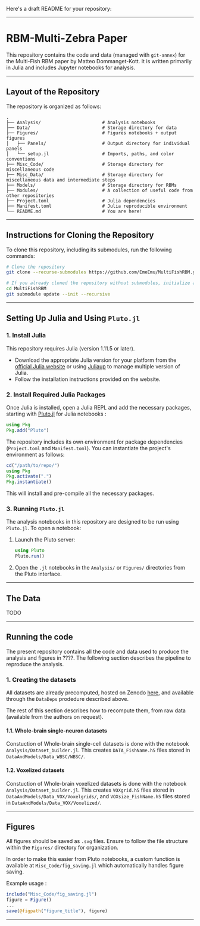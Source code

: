 Here's a draft README for your repository:

---

# RBM-Multi-Zebra Paper

This repository contains the code and data (managed with `git-annex`) for the Multi-Fish RBM paper by Matteo Dommanget-Kott. It is written primarily in Julia and includes Jupyter notebooks for analysis.

---

## Layout of the Repository

The repository is organized as follows:

```
.
├── Analysis/                       # Analysis notebooks
├── Data/                           # Storage directory for data 
├── Figures/                        # Figures notebooks + output figures 
│   ├── Panels/                     # Output directory for individual panels 
│   └── setup.jl                    # Imports, paths, and color conventions
├── Misc_Code/                      # Storage directory for miscellaneous code
├── Misc_Data/                      # Storage directory for miscellaneous data and intermediate steps
├── Models/                         # Storage directory for RBMs
├── Modules/                        # A collection of useful code from other repositories
├── Project.toml                    # Julia dependencies
├── Manifest.toml                   # Julia reproducible environment
└── README.md                       # You are here!
```

---

## Instructions for Cloning the Repository

To clone this repository, including its submodules, run the following commands:

```bash
# Clone the repository
git clone --recurse-submodules https://github.com/EmeEmu/MultiFishRBM.git

# If you already cloned the repository without submodules, initialize and update submodules
cd MultiFishRBM
git submodule update --init --recursive
```

---


## Setting Up Julia and Using `Pluto.jl`

### 1. Install Julia

This repository requires Julia (version 1.11.5 or later). 

- Download the appropriate Julia version for your platform from the [official Julia website](https://julialang.org/downloads/) or using [Juliaup](https://github.com/JuliaLang/juliaup) to manage multiple version of Julia.
- Follow the installation instructions provided on the website.

### 2. Install Required Julia Packages

Once Julia is installed, open a Julia REPL and add the necessary packages, starting with [Pluto.jl](https://plutojl.org/) for Julia notebooks :

```julia
using Pkg
Pkg.add("Pluto")
```

The repository includes its own environment for package dependencies (`Project.toml` and `Manifest.toml`). You can instantiate the project's environment as follows:

```julia
cd("/path/to/repo/")
using Pkg
Pkg.activate(".")
Pkg.instantiate()
```
This will install and pre-compile all the necessary packages.

### 3. Running `Pluto.jl`

The analysis notebooks in this repository are designed to be run using `Pluto.jl`. To open a notebook:

1. Launch the Pluto server:
   ```julia
   using Pluto
   Pluto.run()
   ```

2. Open the `.jl` notebooks in the `Analysis/` or `Figures/` directories from the Pluto interface.

---

## The Data

TODO

---

## Running the code

The present repository contains all the code and data used to produce the analysis and figures in ????. The following section describes the pipeline to reproduce the analysis.

### 1. Creating the datasets

All datasets are already precomputed, hosted on Zenodo [here](example.com), and available through the `DataDeps` prodedure described above.

The rest of this section describes how to recompute them, from raw data (available from the authors on request). 

#### 1.1. Whole-brain single-neuron datasets

Constuction of Whole-brain single-cell datasets is done with the notebook `Analysis/Dataset_builder.jl`. This creates `DATA_FishName.h5` files stored in `DataAndModels/Data_WBSC/WBSC/`.

#### 1.2. Voxelized datasets

Constuction of Whole-brain voxelized datasets is done with the notebook `Analysis/Dataset_builder.jl`. This creates `VOXgrid.h5` files stored in `DataAndModels/Data_VOX/Voxelgrids/`, and `VOXsize_FishName.h5` files stored in `DataAndModels/Data_VOX/Voxelized/`.



---

## Figures

All figures should be saved as `.svg` files. Ensure to follow the file structure within the `Figures/` directory for organization.

In order to make this easier from Pluto notebooks, a custom function is available at `Misc_Code/fig_saving.jl` which automatically handles figure saving.

Example usage :
```julia
include("Misc_Code/fig_saving.jl")
figure = Figure()
...
save(@figpath("figure_title"), figure)
```

---
